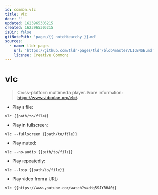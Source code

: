 ```yaml
---
id: common.vlc
title: Vlc
desc: ''
updated: 1623965306215
created: 1623965306215
isDir: false
gitNotePath: 'pages/{{ noteHiearchy }}.md'
sources:
  - name: tldr-pages
    url: 'https://github.com/tldr-pages/tldr/blob/master/LICENSE.md'
    license: Creative Commons
---
```

# vlc

> Cross-platform multimedia player.
> More information: <https://www.videolan.org/vlc/>.

- Play a file:

`vlc {{path/to/file}}`

- Play in fullscreen:

`vlc --fullscreen {{path/to/file}}`

- Play muted:

`vlc --no-audio {{path/to/file}}`

- Play repeatedly:

`vlc --loop {{path/to/file}}`

- Play video from a URL:

`vlc {{https://www.youtube.com/watch?v=oHg5SJYRHA0}}`

